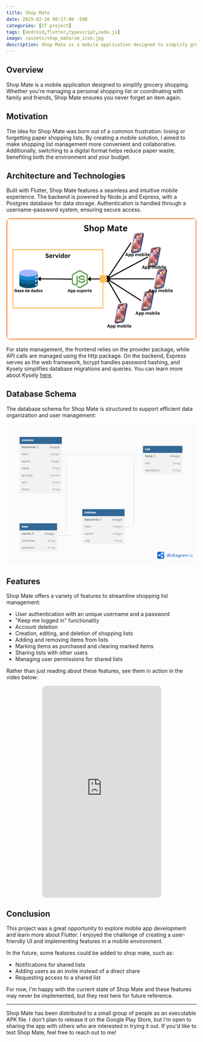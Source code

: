 ```yaml
---
title: Shop Mate
date: 2025-02-10 00:17:00 -500
categories: [IT project]
tags: [android,flutter,typescript,node.js]
image: /assets/shop_mate/sm_icon.jpg
description: Shop Mate is a mobile application designed to simplify grocery shopping.
---
```





## Overview

Shop Mate is a mobile application designed to simplify grocery shopping. Whether you're managing a personal shopping list or coordinating with family and friends, Shop Mate ensures you never forget an item again.

## Motivation

The idea for Shop Mate was born out of a common frustration: losing or forgetting paper shopping lists. By creating a mobile solution, I aimed to make shopping list management more convenient and collaborative. Additionally, switching to a digital format helps reduce paper waste, benefiting both the environment and your budget.

## Architecture and Technologies

Built with Flutter, Shop Mate features a seamless and intuitive mobile experience. The backend is powered by Node.js and Express, with a Postgres database for data storage. Authentication is handled through a username-password system, ensuring secure access.

<img src="/assets/shop_mate/architecture.png" alt="architecture" style="width:600px; border-radius:10px; margin-right:10px;">

For state management, the frontend relies on the provider package, while API calls are managed using the http package. On the backend, Express serves as the web framework, bcrypt handles password hashing, and Kysely simplifies database migrations and queries. You can learn more about Kysely [here](https://kysely.dev/).

## Database Schema
The database schema for Shop Mate is structured to support efficient data organization and user management:

<img src="/assets/shop_mate/schema.png" alt="schema" style="width:600px; border-radius:10px; margin-right:10px;">

## Features

Shop Mate offers a variety of features to streamline shopping list management:

- User authentication with an unique username and a password
- "Keep me logged in" functionality
- Account deletion
- Creation, editing, and deletion of shopping lists
- Adding and removing items from lists
- Marking items as purchased and clearing marked items
- Sharing lists with other users
- Managing user permissions for shared lists

Rather than just reading about these features, see them in action in the video below:

<div style="display: flex; justify-content: center;">
  <iframe width="315" height="560" 
      src="https://youtube.com/embed/caVlEGuQAMQ" 
      title="YouTube video player" 
      frameborder="0" 
      allow="accelerometer; autoplay; clipboard-write; encrypted-media; gyroscope; picture-in-picture" 
      allowfullscreen
      style="border-radius: 10px; overflow: hidden;">
  </iframe>
</div>


## Conclusion

This project was a great opportunity to explore mobile app development and learn more about Flutter. I enjoyed the challenge of creating a user-friendly UI and implementing features in a mobile environment. 

In the future, some features could be added to shop mate, such as:

- Notifications for shared lists
- Adding users as an invite instead of a direct share
- Requesting access to a shared list

For now, I'm happy with the current state of Shop Mate and these features may never be implemented, but they rest here for future reference.

---

Shop Mate has been distributed to a small group of people as an executable APK file. I don't plan to release it on the Google Play Store, but I'm open to sharing the app with others who are interested in trying it out. If you'd like to test Shop Mate, feel free to reach out to me!